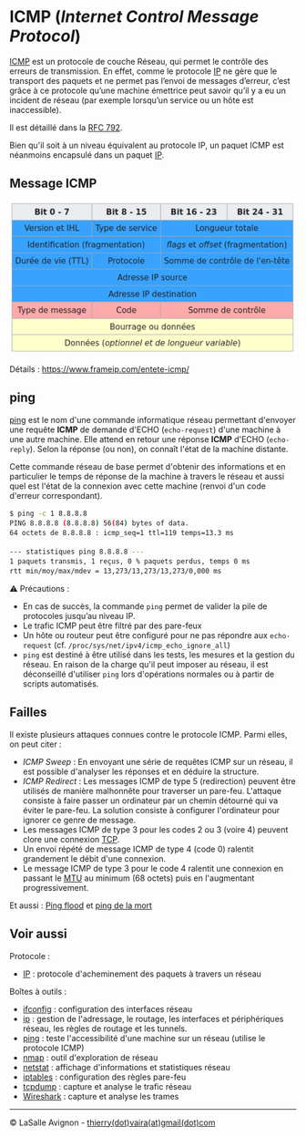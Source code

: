 # ICMP (_Internet Control Message Protocol_)

[ICMP](https://fr.wikipedia.org/wiki/Internet_Control_Message_Protocol) est un protocole de couche Réseau, qui permet le contrôle des erreurs de transmission. En effet, comme le protocole [IP](ip.md) ne gère que le transport des paquets et ne permet pas l’envoi de messages d’erreur, c’est grâce à ce protocole qu’une machine émettrice peut savoir qu’il y a eu un incident de réseau (par exemple lorsqu’un service ou un hôte est inaccessible).

Il est détaillé dans la [RFC 792](http://tools.ietf.org/html/rfc792).

Bien qu'il soit à un niveau équivalent au protocole IP, un paquet ICMP est néanmoins encapsulé dans un paquet [IP](ip.md).

## Message ICMP

![](../images/icmp-message.png)

Détails : https://www.frameip.com/entete-icmp/

## ping

[ping](../../tldr/reseau/ping.md) est le nom d'une commande informatique réseau permettant d'envoyer une requête **ICMP** de demande d'ECHO (`echo-request`) d'une machine à une autre machine. Elle attend en retour une réponse **ICMP** d'ECHO (`echo-reply`). Selon la réponse (ou non), on connaît l'état de la machine distante.

Cette commande réseau de base permet d'obtenir des informations et en particulier le temps de réponse de la machine à travers le réseau et aussi quel est l'état de la connexion avec cette machine (renvoi d'un code d'erreur correspondant).

```bash
$ ping -c 1 8.8.8.8
PING 8.8.8.8 (8.8.8.8) 56(84) bytes of data.
64 octets de 8.8.8.8 : icmp_seq=1 ttl=119 temps=13.3 ms

--- statistiques ping 8.8.8.8 ---
1 paquets transmis, 1 reçus, 0 % paquets perdus, temps 0 ms
rtt min/moy/max/mdev = 13,273/13,273/13,273/0,000 ms
```

:warning: Précautions :

- En cas de succès, la commande `ping` permet de valider la pile de protocoles jusqu’au niveau IP.
- Le trafic ICMP peut être filtré par des pare-feux
- Un hôte ou routeur peut être configuré pour ne pas répondre aux `echo-request` (cf. `/proc/sys/net/ipv4/icmp_echo_ignore_all`)
- `ping` est destiné à être utilisé dans les tests, les mesures et la gestion du réseau. En raison de la charge qu'il peut imposer au réseau, il est déconseillé d'utiliser `ping` lors d'opérations normales ou à partir de scripts automatisés.

## Failles

Il existe plusieurs attaques connues contre le protocole ICMP. Parmi elles, on peut citer :

- _ICMP Sweep_ : En envoyant une série de requêtes ICMP sur un réseau, il est possible d'analyser les réponses et en déduire la structure.
- _ICMP Redirect_ : Les messages ICMP de type 5 (redirection) peuvent être utilisés de manière malhonnête pour traverser un pare-feu. L'attaque consiste à faire passer un ordinateur par un chemin détourné qui va éviter le pare-feu. La solution consiste à configurer l'ordinateur pour ignorer ce genre de message.
- Les messages ICMP de type 3 pour les codes 2 ou 3 (voire 4) peuvent clore une connexion [TCP](tcp.md).
- Un envoi répété de message ICMP de type 4 (code 0) ralentit grandement le débit d'une connexion.
- Le message ICMP de type 3 pour le code 4 ralentit une connexion en passant le [MTU](ip.md) au minimum (68 octets) puis en l'augmentant progressivement.

Et aussi : [Ping flood](https://fr.wikipedia.org/wiki/Ping_flood) et [ping de la mort](https://fr.wikipedia.org/wiki/Ping_de_la_mort)

## Voir aussi

Protocole :

- [IP](ip.md) : protocole d'acheminement des paquets à travers un réseau

Boîtes à outils :

- [ifconfig](../../tldr/reseau/ifconfig.md) : configuration des interfaces réseau
- [ip](../../tldr/reseau/ip.md) : gestion de l'adressage, le routage, les interfaces et périphériques réseau, les règles de routage et les tunnels.
- [ping](../../tldr/reseau/ping.md) : teste l'accessibilité d'une machine sur un réseau (utilise le protocole ICMP)
- [nmap](../../tldr/reseau/nmap.md) : outil d'exploration de réseau
- [netstat](../../tldr/reseau/netstat.md) : affichage d'informations et statistiques réseau
- [iptables](../../tldr/reseau/iptables.md) : configuration des règles pare-feu
- [tcpdump](../../tldr/reseau/tcpdump.md) : capture et analyse le trafic réseau
- [Wireshark](../outils/../../outils/wireshark.md) : capture et analyse les trames

---
©️ LaSalle Avignon - [thierry(dot)vaira(at)gmail(dot)com](thierry.vaira@gmail.com)
